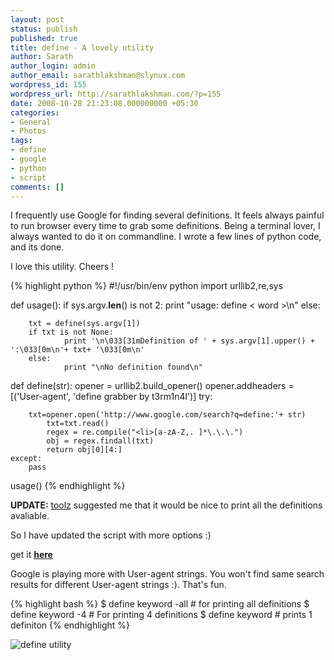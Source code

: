 ```yaml
---
layout: post
status: publish
published: true
title: define - A lovely utility
author: Sarath
author_login: admin
author_email: sarathlakshman@slynux.com
wordpress_id: 155
wordpress_url: http://sarathlakshman.com/?p=155
date: 2008-10-28 21:23:08.000000000 +05:30
categories:
- General
- Photos
tags:
- define
- google
- python
- script
comments: []
---
```

I frequently use Google for finding several definitions. It feels always painful to run browser every time to grab some definitions. Being a terminal lover, I always wanted to do it on commandline. I wrote a few lines of python code, and its done.

I love this utility.
Cheers !

{% highlight python %}
#!/usr/bin/env python
import urllib2,re,sys

def usage():
	if sys.argv.__len__() is not 2:
		print "usage: define < word >\n"
	else:

		txt = define(sys.argv[1])
		if txt is not None:
        		print '\n\033[31mDefinition of ' + sys.argv[1].upper() + ':\033[0m\n'+ txt+ '\033[0m\n'
		else:
        		print "\nNo definition found\n"

def define(str):
	opener = urllib2.build_opener()
	opener.addheaders = [('User-agent', 'define grabber by t3rm1n4l')]
        try:

		txt=opener.open('http://www.google.com/search?q=define:'+ str)
        	txt=txt.read()
        	regex = re.compile("<li>[a-zA-Z,. ]*\.\.\.")
        	obj = regex.findall(txt)
        	return obj[0][4:]
 	except:
		pass
usage()
{% endhighlight %}

<strong>UPDATE:</strong> <a href="http://www.atulchitnis.net">toolz</a> suggested me that it would be nice to print all the definitions avaliable.

So I have updated the script with more options :)

get it <a href="http://web.sarathlakshman.com/files/define"><strong>here</strong> </a>

Google is playing more with User-agent strings. You won't find same search results for different User-agent strings :). That's fun.

{% highlight bash %}
$ define keyword -all # for printing all definitions
$ define keyword -4 # For printing 4 definitions
$ define keyword # prints 1 definiton
{% endhighlight %}

<img src="http://lh6.ggpht.com/sarathlakshman/SQfZvoyIiwI/AAAAAAAAAZc/esPYA_j2fuU/s512/Screenshot.png" alt="define utility" />
